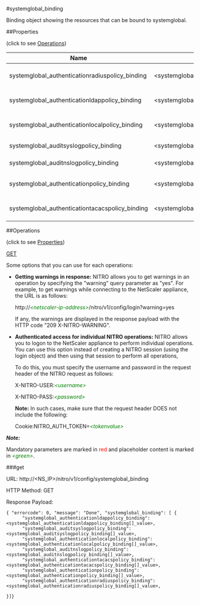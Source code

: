 #systemglobal_binding

Binding object showing the resources that can be bound to systemglobal.


##Properties 
<span>(click to see [Operations](#operations))</span>


<table><thead><tr><th>Name</th><th> Data Type</th><th> Permissions</th><th>Description</th></tr></thead><tbody><tr><td>systemglobal_authenticationradiuspolicy_binding</td><td>&lt;systemglobal_authenticationradiuspolicy_binding[]></td><td>Read-only</td><td>authenticationradiuspolicy that can be bound to systemglobal.</td><tr><tr><td>systemglobal_authenticationldappolicy_binding</td><td>&lt;systemglobal_authenticationldappolicy_binding[]></td><td>Read-only</td><td>authenticationldappolicy that can be bound to systemglobal.</td><tr><tr><td>systemglobal_authenticationlocalpolicy_binding</td><td>&lt;systemglobal_authenticationlocalpolicy_binding[]></td><td>Read-only</td><td>authenticationlocalpolicy that can be bound to systemglobal.</td><tr><tr><td>systemglobal_auditsyslogpolicy_binding</td><td>&lt;systemglobal_auditsyslogpolicy_binding[]></td><td>Read-only</td><td>auditsyslogpolicy that can be bound to systemglobal.</td><tr><tr><td>systemglobal_auditnslogpolicy_binding</td><td>&lt;systemglobal_auditnslogpolicy_binding[]></td><td>Read-only</td><td>auditnslogpolicy that can be bound to systemglobal.</td><tr><tr><td>systemglobal_authenticationpolicy_binding</td><td>&lt;systemglobal_authenticationpolicy_binding[]></td><td>Read-only</td><td>authenticationpolicy that can be bound to systemglobal.</td><tr><tr><td>systemglobal_authenticationtacacspolicy_binding</td><td>&lt;systemglobal_authenticationtacacspolicy_binding[]></td><td>Read-only</td><td>authenticationtacacspolicy that can be bound to systemglobal.</td><tr></tbody></table>
##Operations 
<span>(click to see [Properties](#properties))</span>


[GET](#get)


Some options that you can use for each operations:
<ul><li><p><b>Getting warnings in response:</b> NITRO allows you to get warnings in an operation by specifying the "warning" query parameter as "yes". For example, to get warnings while connecting to the NetScaler appliance, the URL is as follows:</p><p>http://<span style="color:green;font-style:italic;">&lt;netscaler-ip-address&gt;</span>/nitro/v1/config/login?warning=yes</p><p>If any, the warnings are displayed in the response payload with the HTTP code "209 X-NITRO-WARNING".</p></li><li><p><b>Authenticated access for individual NITRO operations:</b> NITRO allows you to logon to the NetScaler appliance to perform individual operations. You can use this option instead of creating a NITRO session (using the login object) and then using that session to perform all operations,</p><p>To do this, you must specify the username and password in the request header of the NITRO request as follows:</p><p>X-NITRO-USER:<span style="color:green;font-style:italic;">&lt;username&gt;</span></p><p>X-NITRO-PASS:<span style="color:green;font-style:italic;">&lt;password&gt;</span></p><p><b>Note:</b> In such cases, make sure that the request header DOES not include the following:</p><p>Cookie:NITRO_AUTH_TOKEN=<span style="color:green;font-style:italic;">&lt;tokenvalue&gt;</span></p></li></ul>



***Note:*** 
Mandatory parameters are marked in <span style="color:#FF0000;">red</span> and placeholder content is marked in <span style="color:green;font-style:italic">&lt;green&gt;</span>.

###get



URL: http://&lt;NS_IP&gt;/nitro/v1/config/systemglobal_binding
HTTP Method: GET
Response Payload: ```{ "errorcode": 0, "message": "Done", "systemglobal_binding": [ {      "systemglobal_authenticationldappolicy_binding":<systemglobal_authenticationldappolicy_binding[]_value>,      "systemglobal_auditsyslogpolicy_binding":<systemglobal_auditsyslogpolicy_binding[]_value>,      "systemglobal_authenticationlocalpolicy_binding":<systemglobal_authenticationlocalpolicy_binding[]_value>,      "systemglobal_auditnslogpolicy_binding":<systemglobal_auditnslogpolicy_binding[]_value>,      "systemglobal_authenticationtacacspolicy_binding":<systemglobal_authenticationtacacspolicy_binding[]_value>,      "systemglobal_authenticationpolicy_binding":<systemglobal_authenticationpolicy_binding[]_value>,      "systemglobal_authenticationradiuspolicy_binding":<systemglobal_authenticationradiuspolicy_binding[]_value>,}]}```



